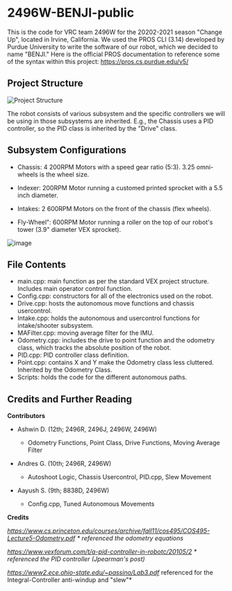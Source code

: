 # 2496W-BENJI-public
This is the code for VRC team 2496W for the 20202-2021 season "Change Up", located in Irvine, California. We used the PROS CLI (3.14) developed by Purdue University to write the software of our robot, which we decided to name "BENJI." Here is the official PROS documentation to reference some of the syntax within this project: https://pros.cs.purdue.edu/v5/


## Project Structure 
![Project Structure](https://user-images.githubusercontent.com/48425033/110836687-318bab00-8255-11eb-9881-602fbfbb963e.PNG)

The robot consists of various subsystem and the specific controllers we will be using in those subsystems are inherited. E.g., the Chassis uses a PID controller, so the PID class is inherited by the "Drive" class. 


## Subsystem Configurations

- Chassis: 4 200RPM Motors with a speed gear ratio (5:3). 3.25 omni-wheels is the wheel size.  

- Indexer: 200RPM Motor running a customed printed sprocket with a 5.5 inch diameter.

- Intakes: 2 600RPM Motors on the front of the chassis (flex wheels). 

- Fly-Wheel": 600RPM Motor running a roller on the top of our robot's tower (3.9" diameter VEX sprocket). 

![image](https://user-images.githubusercontent.com/48425033/111575613-041a9200-876c-11eb-8eb4-c409ed04d873.png) 


## File Contents 

- main.cpp: main function as per the standard VEX project structure. Includes main operator control function. 
- Config.cpp: constructors for all of the electronics used on the robot.
- Drive.cpp: hosts the autonomous move functions and chassis usercontrol.
- Intake.cpp: holds the autonomous and usercontrol functions for intake/shooter subsystem.
- MAFilter.cpp: moving average filter for the IMU. 
- Odometry.cpp: includes the drive to point function and the odometry class, which tracks the absolute position of the robot. 
- PID.cpp: PID controller class definition. 
- Point.cpp: contains X and Y make the Odometry class less cluttered. Inherited by the Odometry Class. 
- Scripts: holds the code for the different autonomous paths.  

## Credits and Further Reading

**Contributors**
- Ashwin D. (12th; 2496R, 2496J, 2496W, 2496W)
  - Odometry Functions, Point Class, Drive Functions, Moving Average Filter

- Andres G. (10th; 2496R, 2496W)
  - Autoshoot Logic, Chassis Usercontrol, PID.cpp, Slew Movement

- Aayush S. (9th; 8838D, 2496W)
  - Config.cpp, Tuned Autonomous Movements

**Credits**

*https://www.cs.princeton.edu/courses/archive/fall11/cos495/COS495-Lecture5-Odometry.pdf *
  referenced the odometry equations* 

*https://www.vexforum.com/t/a-pid-controller-in-robotc/20105/2 *
  referenced the PID controller (Jpearman's post)*

*https://www2.ece.ohio-state.edu/~passino/Lab3.pdf*
  referenced for the Integral-Controller anti-windup and "slew"*
